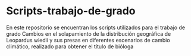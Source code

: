 # Scripts-trabajo-de-grado
En este repositorio se encuentran los scripts utilizados para el trabajo de grado Cambios en el solapamiento de la distribución geográfica de Leopardus wiedii y sus presas en diferentes escenarios de cambio climático, realizado para obtener el título de bióloga
